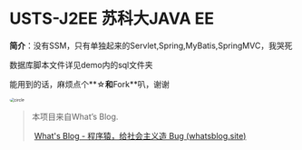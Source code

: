 # USTS-J2EE 苏科大JAVA EE




**简介**：没有SSM，只有单独起来的Servlet,Spring,MyBatis,SpringMVC，我哭死

数据库脚本文件详见demo内的sql文件夹

能用到的话，麻烦点个**☆**和**Fork**叭，谢谢


<img style="zoom:50%;border-radius:50%" src="http://q1.qlogo.cn/g?b=qq&amp;nk=305887669&amp;s=100" alt="circle">

>
>  本项目来自What’s Blog.
>
>  ​        [What's Blog - 程序猿，给社会主义造 Bug (whatsblog.site)](https://www.whatsblog.site/)


